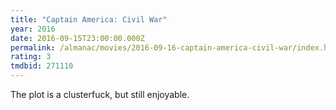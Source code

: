 ```yaml
---
title: "Captain America: Civil War"
year: 2016
date: 2016-09-15T23:00:00.000Z
permalink: /almanac/movies/2016-09-16-captain-america-civil-war/index.html
rating: 3
tmdbid: 271110
---
```


The plot is a clusterfuck, but still enjoyable.
